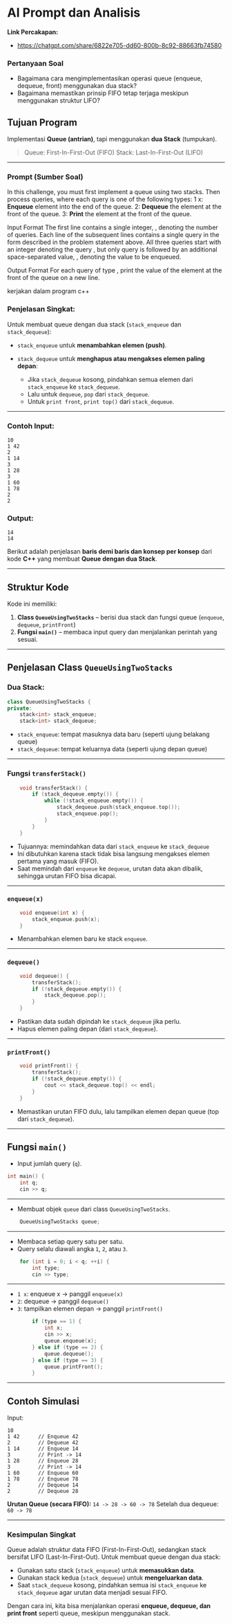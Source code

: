 # AI Prompt dan Analisis


**Link Percakapan:**  
- https://chatgpt.com/share/6822e705-dd60-800b-8c92-88663fb74580
  

### Pertanyaan Soal
- Bagaimana cara mengimplementasikan operasi queue (enqueue, dequeue, front) menggunakan dua stack?
- Bagaimana memastikan prinsip FIFO tetap terjaga meskipun menggunakan struktur LIFO?
  

##  Tujuan Program

Implementasi **Queue (antrian)**, tapi menggunakan **dua Stack** (tumpukan).

> Queue: First-In-First-Out (FIFO)
> Stack: Last-In-First-Out (LIFO)

---


### Prompt (Sumber Soal)
In this challenge, you must first implement a queue using two stacks. Then process queries, where each query is one of the following types: 
 1 x: **Enqueue** element into the end of the queue. 
 2: **Dequeue** the element at the front of the queue. 
 3: **Print** the element at the front of the queue.

Input Format The first line contains a single integer, , denoting the number of queries. Each line of the subsequent lines contains a single query in the form described in the problem statement above. All three queries start with an integer denoting the query , but only query is followed by an additional space-separated value, , denoting the value to be enqueued. 

Output Format For each query of type , print the value of the element at the front of the queue on a new line. 

kerjakan dalam program c++


###  **Penjelasan Singkat:**

Untuk membuat queue dengan dua stack (`stack_enqueue` dan `stack_dequeue`):

* `stack_enqueue` untuk **menambahkan elemen (push)**.
* `stack_dequeue` untuk **menghapus atau mengakses elemen paling depan**:

  * Jika `stack_dequeue` kosong, pindahkan semua elemen dari `stack_enqueue` ke `stack_dequeue`.
  * Lalu untuk `dequeue`, `pop` dari `stack_dequeue`.
  * Untuk `print front`, `print top()` dari `stack_dequeue`.

---

###  **Contoh Input:**

```
10
1 42
2
1 14
3
1 28
3
1 60
1 78
2
2
```

###  **Output:**

```
14
14
```




Berikut adalah penjelasan **baris demi baris dan konsep per konsep** dari kode **C++** yang membuat **Queue dengan dua Stack**.

---

##  Struktur Kode

Kode ini memiliki:

1. **Class `QueueUsingTwoStacks`** – berisi dua stack dan fungsi queue (`enqueue`, `dequeue`, `printFront`)
2. **Fungsi `main()`** – membaca input query dan menjalankan perintah yang sesuai.

---

##  Penjelasan Class `QueueUsingTwoStacks`



###  Dua Stack:

```cpp
class QueueUsingTwoStacks {
private:
    stack<int> stack_enqueue;
    stack<int> stack_dequeue;
```

* `stack_enqueue`: tempat masuknya data baru (seperti ujung belakang queue)
* `stack_dequeue`: tempat keluarnya data (seperti ujung depan queue)

---


###  Fungsi `transferStack()`

```cpp
    void transferStack() {
        if (stack_dequeue.empty()) {
            while (!stack_enqueue.empty()) {
                stack_dequeue.push(stack_enqueue.top());
                stack_enqueue.pop();
            }
        }
    }
```

* Tujuannya: memindahkan data dari `stack_enqueue` ke `stack_dequeue`
* Ini dibutuhkan karena stack tidak bisa langsung mengakses elemen pertama yang masuk (FIFO).
* Saat memindah dari `enqueue` ke `dequeue`, urutan data akan dibalik, sehingga urutan FIFO bisa dicapai.

---


###  `enqueue(x)`

```cpp
    void enqueue(int x) {
        stack_enqueue.push(x);
    }
```

* Menambahkan elemen baru ke stack `enqueue`.

---


###  `dequeue()`

```cpp
    void dequeue() {
        transferStack();
        if (!stack_dequeue.empty()) {
            stack_dequeue.pop();
        }
    }
```

* Pastikan data sudah dipindah ke `stack_dequeue` jika perlu.
* Hapus elemen paling depan (dari `stack_dequeue`).

---


###  `printFront()`

```cpp
    void printFront() {
        transferStack();
        if (!stack_dequeue.empty()) {
            cout << stack_dequeue.top() << endl;
        }
    }
```

* Memastikan urutan FIFO dulu, lalu tampilkan elemen depan queue (top dari `stack_dequeue`).

---

##  Fungsi `main()`


* Input jumlah query (`q`).

```cpp
int main() {
    int q;
    cin >> q;
```


---


* Membuat objek `queue` dari class `QueueUsingTwoStacks`.

```cpp
    QueueUsingTwoStacks queue;
```

---


* Membaca setiap query satu per satu.
* Query selalu diawali angka `1`, `2`, atau `3`.

```cpp
    for (int i = 0; i < q; ++i) {
        int type;
        cin >> type;
```

---


* `1 x`: enqueue x → panggil `enqueue(x)`
* `2`: dequeue → panggil `dequeue()`
* `3`: tampilkan elemen depan → panggil `printFront()`

```cpp
        if (type == 1) {
            int x;
            cin >> x;
            queue.enqueue(x);
        } else if (type == 2) {
            queue.dequeue();
        } else if (type == 3) {
            queue.printFront();
        }
```


---

##  Contoh Simulasi

Input:

```
10
1 42      // Enqueue 42
2         // Dequeue 42
1 14      // Enqueue 14
3         // Print -> 14
1 28      // Enqueue 28
3         // Print -> 14
1 60      // Enqueue 60
1 78      // Enqueue 78
2         // Dequeue 14
2         // Dequeue 28
```

**Urutan Queue (secara FIFO):**
`14 -> 28 -> 60 -> 78`
Setelah dua dequeue:
`60 -> 78`

---



###  **Kesimpulan Singkat**

Queue adalah struktur data FIFO (First-In-First-Out), sedangkan stack bersifat LIFO (Last-In-First-Out). Untuk membuat queue dengan dua stack:

* Gunakan satu stack (`stack_enqueue`) untuk **memasukkan data**.
* Gunakan stack kedua (`stack_dequeue`) untuk **mengeluarkan data**.
* Saat `stack_dequeue` kosong, pindahkan semua isi `stack_enqueue` ke `stack_dequeue` agar urutan data menjadi sesuai FIFO.

Dengan cara ini, kita bisa menjalankan operasi **enqueue, dequeue, dan print front** seperti queue, meskipun menggunakan stack.












